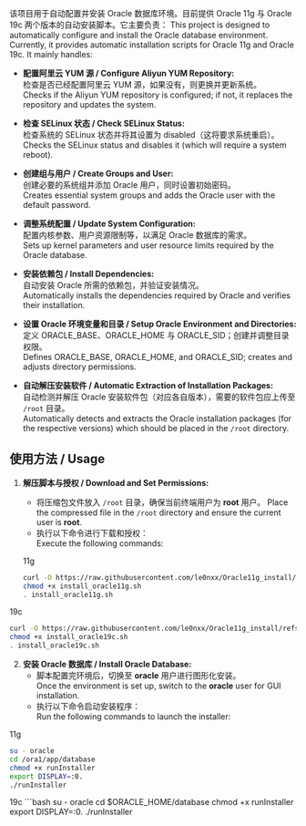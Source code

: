 该项目用于自动配置并安装 Oracle 数据库环境。目前提供 Oracle 11g 与 Oracle 19c 两个版本的自动安装脚本。它主要负责：
This project is designed to automatically configure and install the Oracle database environment. Currently, it provides automatic installation scripts for Oracle 11g and Oracle 19c. It mainly handles:

- **配置阿里云 YUM 源 / Configure Aliyun YUM Repository:**  
  检查是否已经配置阿里云 YUM 源，如果没有，则更换并更新系统。  
  Checks if the Aliyun YUM repository is configured; if not, it replaces the repository and updates the system.

- **检查 SELinux 状态 / Check SELinux Status:**  
  检查系统的 SELinux 状态并将其设置为 disabled（这将要求系统重启）。  
  Checks the SELinux status and disables it (which will require a system reboot).

- **创建组与用户 / Create Groups and User:**  
  创建必要的系统组并添加 Oracle 用户，同时设置初始密码。  
  Creates essential system groups and adds the Oracle user with the default password.

- **调整系统配置 / Update System Configuration:**  
  配置内核参数、用户资源限制等，以满足 Oracle 数据库的需求。  
  Sets up kernel parameters and user resource limits required by the Oracle database.

- **安装依赖包 / Install Dependencies:**  
  自动安装 Oracle 所需的依赖包，并验证安装情况。  
  Automatically installs the dependencies required by Oracle and verifies their installation.

- **设置 Oracle 环境变量和目录 / Setup Oracle Environment and Directories:**  
  定义 ORACLE_BASE、ORACLE_HOME 与 ORACLE_SID；创建并调整目录权限。  
  Defines ORACLE_BASE, ORACLE_HOME, and ORACLE_SID; creates and adjusts directory permissions.

- **自动解压安装软件 / Automatic Extraction of Installation Packages:**  
  自动检测并解压 Oracle 安装软件包（对应各自版本），需要的软件包应上传至 `/root` 目录。  
  Automatically detects and extracts the Oracle installation packages (for the respective versions) which should be placed in the `/root` directory.

## 使用方法 / Usage

1. **解压脚本与授权 / Download and Set Permissions:**  
   - 将压缩包文件放入 `/root` 目录，确保当前终端用户为 **root** 用户。 
     Place the compressed file in the `/root` directory and ensure the current user is **root**.
   - 执行以下命令进行下载和授权：  
     Execute the following commands:
     
   11g
   ```bash
   curl -O https://raw.githubusercontent.com/le0nxx/Oracle11g_install/refs/heads/main/install_oracle11g.sh
   chmod +x install_oracle11g.sh
   . install_oracle11g.sh
   ```

  19c
   ```bash
   curl -O https://raw.githubusercontent.com/le0nxx/Oracle11g_install/refs/heads/main/install_oracle19c.sh
   chmod +x install_oracle19c.sh
   . install_oracle19c.sh
   ```

2. **安装 Oracle 数据库 / Install Oracle Database:**  
   - 脚本配置完环境后，切换至 **oracle** 用户进行图形化安装。  
     Once the environment is set up, switch to the **oracle** user for GUI installation.
   - 执行以下命令启动安装程序：  
     Run the following commands to launch the installer:

  11g
   ```bash
   su - oracle
   cd /ora1/app/database
   chmod +x runInstaller
   export DISPLAY=:0.
   ./runInstaller
   ```

   19c
    ```bash
   su - oracle
   cd $ORACLE_HOME/database
   chmod +x runInstaller
   export DISPLAY=:0.
   ./runInstaller
   ```